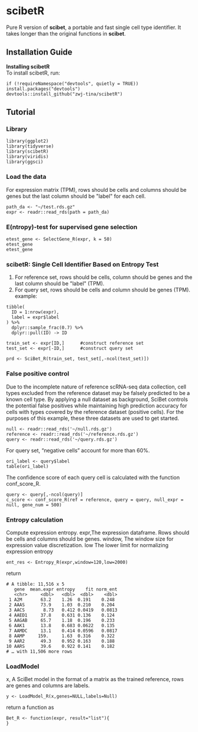 # scibetR
Pure R version of **scibet**, a portable and fast single cell type identifier.
It takes longer than the original functions in **scibet**.
## Installation Guide

**Installing scibetR**  
To install scibetR, run:
```
if (!requireNamespace("devtools", quietly = TRUE)) install.packages("devtools")
devtools::install_github("zwj-tina/scibetR")
```

## Tutorial
### Library
```
library(ggplot2)
library(tidyverse)
library(scibetR)
library(viridis)
library(ggsci)
```
### Load the data
For expression matrix (TPM), rows should be cells and columns should be genes but the last column should be "label" for each cell.
```
path_da <- "~/test.rds.gz"
expr <- readr::read_rds(path = path_da) 
```
### E(ntropy)-test for supervised gene selection
```
etest_gene <- SelectGene_R(expr, k = 50)
etest_gene
etest_gene
```
### scibetR: Single Cell Identifier Based on Entropy Test
1. For reference set, rows should be cells, column should be genes and the last column should be "label" (TPM).
2. For query set, rows should be cells and column should be genes (TPM).
example:
```
tibble(
  ID = 1:nrow(expr),
  label = expr$label
) %>%
  dplyr::sample_frac(0.7) %>%
  dplyr::pull(ID) -> ID

train_set <- expr[ID,]      #construct reference set
test_set <- expr[-ID,]      #construct query set

prd <- SciBet_R(train_set, test_set[,-ncol(test_set)])
```

### False positive control
Due to the incomplete nature of reference scRNA-seq data collection, cell types excluded from the reference dataset may be falsely predicted to be a known cell type. By applying a null dataset as background, SciBet controls the potential false positives while maintaining high prediction accuracy for cells with types covered by the reference dataset (positive cells).
For the purposes of this example, these three datasets are used to get started.
```
null <- readr::read_rds('~/null.rds.gz')
reference <- readr::read_rds('~/reference.rds.gz')
query <- readr::read_rds('~/query.rds.gz')
```

For query set, “negative cells” account for more than 60%.
```
ori_label <- query$label
table(ori_label)
```

The confidence score of each query cell is calculated with the function conf_score_R.
```
query <- query[,-ncol(query)]
c_score <- conf_score_R(ref = reference, query = query, null_expr = null, gene_num = 500)
```

### Entropy calculation
 Compute expression entropy.
 expr,The expression dataframe. Rows should be cells and columns should be genes.
 window, The window size for expression value discretization.
 low The lower limit for normalizing expression entropy
```
ent_res <- Entropy_R(expr,window=120,low=2000)
```
return
```
# A tibble: 11,516 x 5
   gene  mean.expr entropy    fit norm_ent
   <chr>     <dbl>   <dbl>  <dbl>    <dbl>
 1 A2M       63.2    1.26  0.191    0.248 
 2 AAAS      73.9    1.03  0.210    0.204 
 3 AACS       8.73   0.412 0.0419   0.0813
 4 AAED1     37.8    0.631 0.136    0.124 
 5 AAGAB     65.7    1.18  0.196    0.233 
 6 AAK1      13.8    0.683 0.0622   0.135 
 7 AAMDC     13.1    0.414 0.0596   0.0817
 8 AAMP     159.     1.63  0.316    0.322 
 9 AAR2      49.3    0.952 0.163    0.188 
10 AARS      39.6    0.922 0.141    0.182 
# … with 11,506 more rows
```

### LoadModel
x, A SciBet model in the format of a matrix as the trained reference, rows are genes and columns are labels.
```
y <- LoadModel_R(x,genes=NULL,labels=Null)
```
return a function as
```
Bet_R <- function(expr, result="list"){
}
```
